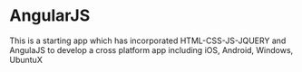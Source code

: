 # AngularJS
This is a starting app which has incorporated HTML-CSS-JS-JQUERY and AngulaJS to develop a cross platform app including iOS, Android, Windows, UbuntuX